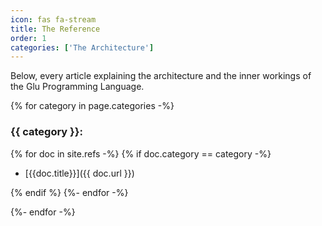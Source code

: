 ```yaml
---
icon: fas fa-stream
title: The Reference
order: 1
categories: ['The Architecture']
---
```


Below, every article explaining the architecture and the inner workings of the Glu Programming Language.

{% for category in page.categories -%}

### {{ category }}:

{% for doc in site.refs -%}
{% if doc.category == category -%}
- [{{doc.title}}]({{ doc.url }})

{% endif %}
{%- endfor -%}

{%- endfor -%}
